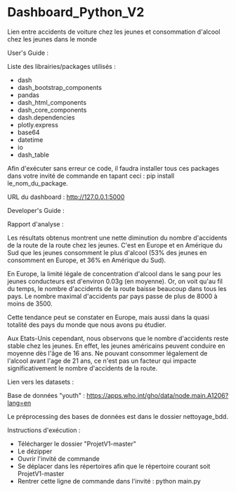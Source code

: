 # Dashboard_Python_V2
Lien entre accidents de voiture chez les jeunes et consommation d'alcool chez les jeunes dans le monde

User's Guide :

Liste des librairies/packages utilisés :
- dash
- dash_bootstrap_components
- pandas
- dash_html_components
- dash_core_components
- dash.dependencies
- plotly.express
- base64
- datetime
- io
- dash_table

Afin d'exécuter sans erreur ce code, il faudra installer tous ces packages dans votre invité de commande en tapant ceci : pip install le_nom_du_package.

URL du dashboard : http://127.0.0.1:5000



Developer's Guide :

Rapport d'analyse :

Les résultats obtenus montrent une nette diminution du nombre d'accidents de la route de la route chez les jeunes.
C'est en Europe et en Amérique du Sud que les jeunes consomment le plus d'alcool (53% des jeunes en consomment en Europe, et 36% en Amérique du Sud).

En Europe, la limité légale de concentration d'alcool dans le sang pour les jeunes conducteurs est d'environ 0.03g (en moyenne). 
Or, on voit qu'au fil du temps, le nombre d'accidents de la route baisse beaucoup dans tous les pays. 
Le nombre maximal d'accidents par pays passe de plus de 8000 à moins de 3500.

Cette tendance peut se constater en Europe, mais aussi dans la quasi totalité des pays du monde que nous avons pu étudier.

Aux Etats-Unis cependant, nous observons que le nombre d'accidents reste stable chez les jeunes. En effet, les jeunes américains peuvent conduire en moyenne dès l'âge de 16 ans.
Ne pouvant consommer légalement de l'alcool avant l'age de 21 ans, ce n'est pas un facteur qui impacte significativement le nombre d'accidents de la route.


Lien vers les datasets :

Base de données "youth" : https://apps.who.int/gho/data/node.main.A1206?lang=en

Le préprocessing des bases de données est dans le dossier nettoyage_bdd.



Instructions d'exécution :

- Télécharger le dossier "ProjetV1-master"
- Le dézipper
- Ouvrir l'invité de commande
- Se déplacer dans les répertoires afin que le répertoire courant soit ProjetV1-master
- Rentrer cette ligne de commande dans l'invité : python main.py

